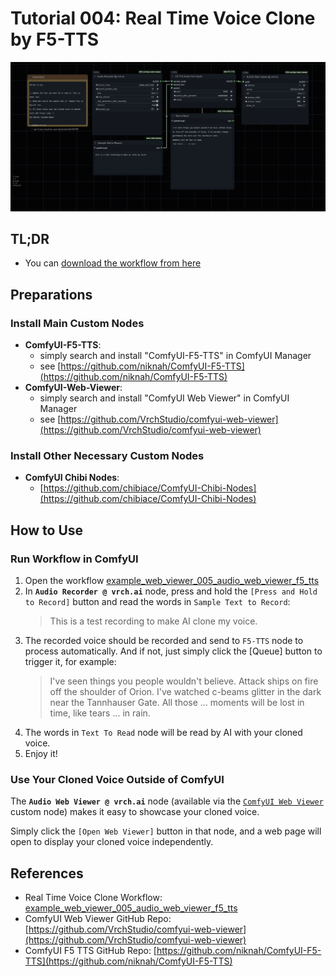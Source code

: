 # Tutorial 004: Real Time Voice Clone by F5-TTS

![](../workflows/example_web_viewer_005_audio_web_viewer_f5_tts.png)

## TL;DR

- You can [download the workflow from here](https://github.com/VrchStudio/comfyui-web-viewer/blob/main/workflows/example_web_viewer_005_audio_web_viewer_f5_tts.json)

## Preparations

### Install Main Custom Nodes

- **ComfyUI-F5-TTS**:
  - simply search and install "ComfyUI-F5-TTS" in ComfyUI Manager
  - see [https://github.com/niknah/ComfyUI-F5-TTS](https://github.com/niknah/ComfyUI-F5-TTS)
- **ComfyUI-Web-Viewer**:
  - simply search and install "ComfyUI Web Viewer" in ComfyUI Manager
  - see [https://github.com/VrchStudio/comfyui-web-viewer](https://github.com/VrchStudio/comfyui-web-viewer)

### Install Other Necessary Custom Nodes

- **ComfyUI Chibi Nodes**:  
   - [https://github.com/chibiace/ComfyUI-Chibi-Nodes](https://github.com/chibiace/ComfyUI-Chibi-Nodes)

## How to Use

### Run Workflow in ComfyUI

1. Open the workflow [example_web_viewer_005_audio_web_viewer_f5_tts](https://github.com/VrchStudio/comfyui-web-viewer/blob/main/workflows/example_web_viewer_005_audio_web_viewer_f5_tts.json)
2. In **`Audio Recorder @ vrch.ai`** node, press and hold the `[Press and Hold to Record]` button and read the words in `Sample Text to Record`:
   > This is a test recording to make AI clone my voice.
3. The recorded voice should be recorded and send to `F5-TTS` node to process automatically. And if not, just simply click the [Queue] button to trigger it, for example:
   > I've seen things you people wouldn't believe. Attack ships on fire off the shoulder of Orion. I've watched c-beams glitter in the dark near the Tannhauser Gate. 
   > All those ... 
   > moments will be lost in time, 
   > like tears ... in rain.
4. The words in `Text To Read` node will be read by AI with your cloned voice.
5. Enjoy it!

### Use Your Cloned Voice Outside of ComfyUI

The **`Audio Web Viewer @ vrch.ai`** node (available via the [`ComfyUI Web Viewer`](https://github.com/VrchStudio/comfyui-web-viewer) custom node) makes it easy to showcase your cloned voice.

Simply click the `[Open Web Viewer]` button in that node, and a web page will open to display your cloned voice independently.

## References

- Real Time Voice Clone Workflow: [example_web_viewer_005_audio_web_viewer_f5_tts](https://github.com/VrchStudio/comfyui-web-viewer/blob/main/workflows/example_web_viewer_005_audio_web_viewer_f5_tts.json)
- ComfyUI Web Viewer GitHub Repo: [https://github.com/VrchStudio/comfyui-web-viewer](https://github.com/VrchStudio/comfyui-web-viewer)
- ComfyUI F5 TTS GitHub Repo: [https://github.com/niknah/ComfyUI-F5-TTS](https://github.com/niknah/ComfyUI-F5-TTS)